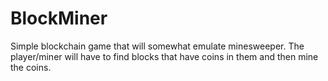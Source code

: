 # BlockMiner
Simple blockchain game that will somewhat emulate minesweeper. The player/miner will have to find blocks that have coins in them and then mine the coins. 
